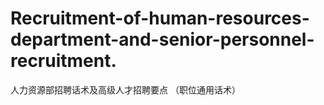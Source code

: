 # Recruitment-of-human-resources-department-and-senior-personnel-recruitment.
人力资源部招聘话术及高级人才招聘要点  （职位通用话术）
